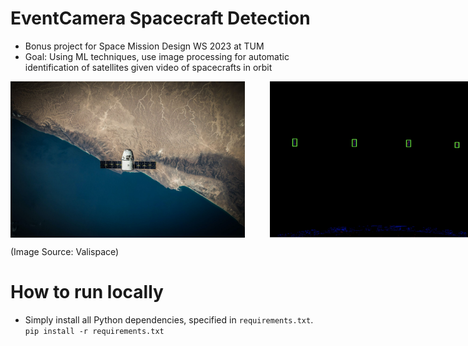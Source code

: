 # EventCamera Spacecraft Detection
- Bonus project for Space Mission Design WS 2023 at TUM
- Goal: Using ML techniques, use image processing for automatic identification of satellites given video of spacecrafts in orbit




<div style="display: flex;">
  <img src=".github/satellite.jpeg" alt="image 1" style="margin-right: 20px;" height="250"/>
  <img src=".github/demo.png" alt="image 2" style="margin-left: 20px;" height="250"/> 
</div>

(Image Source: Valispace)




# How to run locally
- Simply install all Python dependencies, specified in `requirements.txt`. <br>
`pip install -r requirements.txt`

